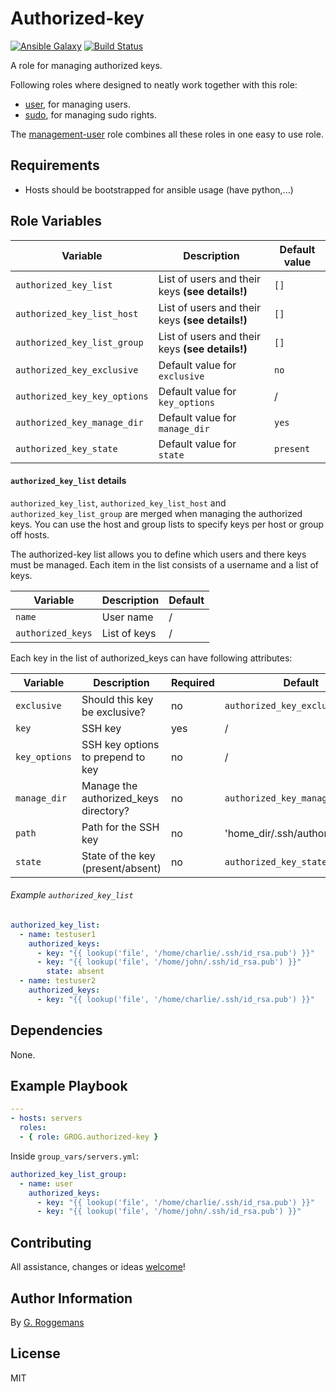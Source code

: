 # Authorized-key

[![Ansible Galaxy](http://img.shields.io/badge/galaxy-GROG.authorized--key-660198.svg?style=flat)](https://galaxy.ansible.com/GROG/authorized-key)
[![Build Status](https://travis-ci.org/GROG/ansible-role-authorized-key.svg?branch=master)](https://travis-ci.org/GROG/ansible-role-authorized-key)

A role for managing authorized keys.

Following roles where designed to neatly work together with this role:

- [user](https://galaxy.ansible.com/list#/roles/4730), for managing users.
- [sudo](https://galaxy.ansible.com/list#/roles/4765), for managing sudo
  rights.

The [management-user](https://galaxy.ansible.com/list#/roles/4793) role
combines all these roles in one easy to use role.

## Requirements

- Hosts should be bootstrapped for ansible usage (have python,...)

## Role Variables

| Variable | Description | Default value |
|----------|-------------|---------------|
| `authorized_key_list` | List of users and their keys **(see details!)** | `[]` |
| `authorized_key_list_host`| List of users and their keys **(see details!)**  | `[]` |
| `authorized_key_list_group` | List of users and their keys **(see details!)** | `[]` |
| `authorized_key_exclusive` | Default value for `exclusive` | `no` |
| `authorized_key_key_options` | Default value for `key_options` | / |
| `authorized_key_manage_dir` | Default value for `manage_dir` | `yes` |
| `authorized_key_state` | Default value for `state` | `present` |

#### `authorized_key_list` details

`authorized_key_list`, `authorized_key_list_host` and `authorized_key_list_group` are merged when
managing the authorized keys. You can use the host and group lists to specify
keys per host or group off hosts.

The authorized-key list allows you to define which users and there keys must be
managed. Each item in the list consists of a username and a list of keys.

| Variable | Description | Default |
|----------|-------------|---------|
| `name` | User name | / |
| `authorized_keys` | List of keys | / |

Each key in the list of authorized_keys can have following attributes:

| Variable | Description | Required | Default |
|----------|-------------|----------|---------|
| `exclusive` | Should this key be exclusive? | no | `authorized_key_exclusive` |
| `key` | SSH key | yes | / |
| `key_options` | SSH key options to prepend to key | no | / |
| `manage_dir` | Manage the authorized_keys directory? | no | `authorized_key_manage_dir` |
| `path` | Path for the SSH key | no | 'home_dir/.ssh/authorized_keys' |
| `state` | State of the key (present/absent) | no | `authorized_key_state` |

###### Example `authorized_key_list`

```yaml
authorized_key_list:
  - name: testuser1
    authorized_keys:
      - key: "{{ lookup('file', '/home/charlie/.ssh/id_rsa.pub') }}"
      - key: "{{ lookup('file', '/home/john/.ssh/id_rsa.pub') }}"
        state: absent
  - name: testuser2
    authorized_keys:
      - key: "{{ lookup('file', '/home/charlie/.ssh/id_rsa.pub') }}"
```

## Dependencies

None.

## Example Playbook

```yaml
---
- hosts: servers
  roles:
  - { role: GROG.authorized-key }
```

Inside `group_vars/servers.yml`:

```yaml
authorized_key_list_group:
  - name: user
    authorized_keys:
      - key: "{{ lookup('file', '/home/charlie/.ssh/id_rsa.pub') }}"
      - key: "{{ lookup('file', '/home/john/.ssh/id_rsa.pub') }}"
```

## Contributing

All assistance, changes or ideas [welcome](https://github.com/GROG/ansible-role-authorized-key/issues)!

## Author Information

By [G. Roggemans](https://github.com/groggemans)

## License
MIT
